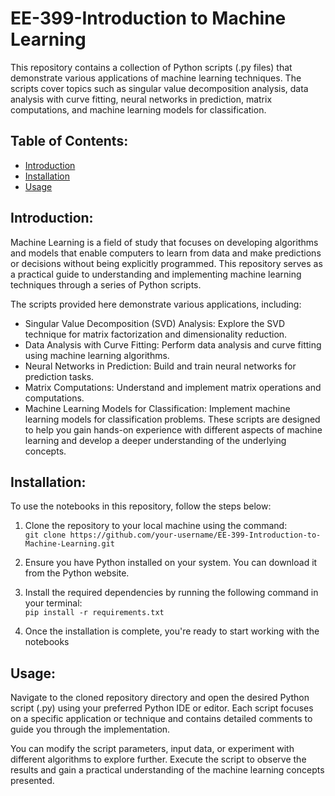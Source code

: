 # EE-399-Introduction to Machine Learning

This repository contains a collection of Python scripts (.py files) that demonstrate various applications of machine learning techniques. The scripts cover topics such as singular value decomposition analysis, data analysis with curve fitting, neural networks in prediction, matrix computations, and machine learning models for classification.

## Table of Contents:
* [Introduction](https://github.com/hwangsab/EE-399-Machine-Learning/blob/main/README.md#introduction)
* [Installation](https://github.com/hwangsab/EE-399-Machine-Learning/blob/main/README.md#installation)
* [Usage](https://github.com/hwangsab/EE-399-Machine-Learning/blob/main/README.md#usage)

## Introduction:
Machine Learning is a field of study that focuses on developing algorithms and models that enable computers to learn from data and make predictions or decisions without being explicitly programmed. This repository serves as a practical guide to understanding and implementing machine learning techniques through a series of Python scripts.

The scripts provided here demonstrate various applications, including:
* Singular Value Decomposition (SVD) Analysis: Explore the SVD technique for matrix factorization and dimensionality reduction.
* Data Analysis with Curve Fitting: Perform data analysis and curve fitting using machine learning algorithms.
* Neural Networks in Prediction: Build and train neural networks for prediction tasks.
* Matrix Computations: Understand and implement matrix operations and computations.
* Machine Learning Models for Classification: Implement machine learning models for classification problems.
These scripts are designed to help you gain hands-on experience with different aspects of machine learning and develop a deeper understanding of the underlying concepts.

## Installation:
To use the notebooks in this repository, follow the steps below:

  1. Clone the repository to your local machine using the command:   
  `git clone https://github.com/your-username/EE-399-Introduction-to-Machine-Learning.git`
   
  3. Ensure you have Python installed on your system. You can download it from the Python website.
   
  4. Install the required dependencies by running the following command in your terminal:    
  `pip install -r requirements.txt`
   
  5. Once the installation is complete, you're ready to start working with the notebooks

## Usage:
Navigate to the cloned repository directory and open the desired Python script (.py) using your preferred Python IDE or editor. Each script focuses on a specific application or technique and contains detailed comments to guide you through the implementation.

You can modify the script parameters, input data, or experiment with different algorithms to explore further. Execute the script to observe the results and gain a practical understanding of the machine learning concepts presented.
